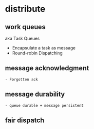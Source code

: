 # distribute

## work queues

aka Task Queues
- Encapsulate a task as message
- Round-robin Dispatching

## message acknowledgment
    - Forgotten ack

## message durability
    - queue durable + message persistent

## fair dispatch
